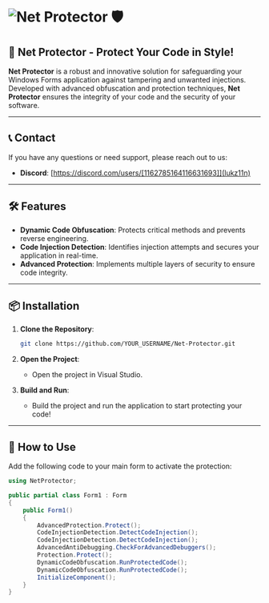 # ![Net Protector](https://img.shields.io/badge/Net%20Protector-v1.0-brightgreen) :shield:

## 🚀 **Net Protector** - Protect Your Code in Style!

**Net Protector** is a robust and innovative solution for safeguarding your Windows Forms application against tampering and unwanted injections. Developed with advanced obfuscation and protection techniques, **Net Protector** ensures the integrity of your code and the security of your software.

---

## 📞 **Contact**

If you have any questions or need support, please reach out to us:

- **Discord**: [https://discord.com/users/[1162785164116631693]](lukz11n)

---

## 🛠 **Features**

- **Dynamic Code Obfuscation**: Protects critical methods and prevents reverse engineering.
- **Code Injection Detection**: Identifies injection attempts and secures your application in real-time.
- **Advanced Protection**: Implements multiple layers of security to ensure code integrity.

---

## 📦 **Installation**

1. **Clone the Repository**:

    ```bash
    git clone https://github.com/YOUR_USERNAME/Net-Protector.git
    ```

2. **Open the Project**:
   - Open the project in Visual Studio.

3. **Build and Run**:
   - Build the project and run the application to start protecting your code!

---

## 🎯 **How to Use**

Add the following code to your main form to activate the protection:

```csharp
using NetProtector;

public partial class Form1 : Form
{
    public Form1()
    {
        AdvancedProtection.Protect();
        CodeInjectionDetection.DetectCodeInjection();
        CodeInjectionDetection.DetectCodeInjection();
        AdvancedAntiDebugging.CheckForAdvancedDebuggers();
        Protection.Protect();
        DynamicCodeObfuscation.RunProtectedCode();
        DynamicCodeObfuscation.RunProtectedCode();
        InitializeComponent();
    }
}
